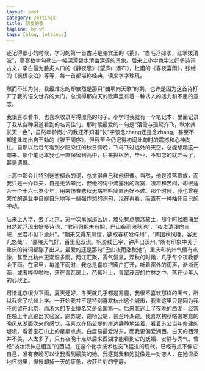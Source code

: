 ```yaml
---
layout: post
category: Jottings
title: 初夏的夜
tagline: by wt
tags: [blog, jottings]
---
```

还记得很小的时候，学习的第一首古诗是骆宾王的《鹅》，“白毛浮绿水，红掌拨清波”，寥寥数字勾勒出一幅深潭碧水清幽深邃的景象。后来上小学也学过好多诗词古文，李白最为脍炙人口的《静夜思》《望庐山瀑布》，杜甫的《春夜喜雨》，张继的《枫桥夜泊》等等，每一首都堪称经典，读来字字珠玑。

<!--more-->

然而不知为何，我最难忘的却依然是那只“曲项向天歌”的鹅，也许是因为这首诗打开了我的语文世界的大门，总觉得那向天的歌声里有着一种诱人的活力和不屈的意志。

我很喜欢看书，也喜欢收录写得漂亮的句子。小学时我就有一个笔记本，里面记录了我从各种渠道看到的名词佳句。那时候最爱的一句是“落霞与孤鹜齐飞，秋水共长天一色”，虽然年龄尚小的我还不知道“长”字该念chang还是念zhang，甚至不知道此句出自王勃的《滕王阁序》，但我至今仍记得初闻此句时的震撼和心神向往，自那以后每每看到夕阳染红的秋日傍晚，飞鸟飞过远处的天空，总能想起这一句来。那个笔记本我也一直保留到高中，后来换宿舍，毕业，不知怎的就弄丢了，甚是遗憾。

上高中那会儿特别迷恋柳永的词，总觉得自己和他很像。当然，他是没落贵族，而我只是一介莽夫，自是无法攀比，但他的词中流露出的落寞、凄凉和苦闷，却很适合一个十六七岁少年，用来伤春悲秋无病呻吟简直再好不过。那个时候，我也曾在繁忙的课业中自娱自乐地写一些强作愁的词句，现在再看，简直有一种抽死自己的冲动。

后来上大学，去了北京，第一次离家那么远，难免有点想念故土，那个时候脑海里自然就浮现出好多诗词，“君问归期未有期，巴山夜雨涨秋池”，“夜发清溪向三峡，思君不见下渝州”，“朝来又得东川信，欲取春初发梓州”，“南国秋风晚，客思几悠哉”，“嘉陵天气好，百里见双流。帆影线巴宇，钟声出汉州。”所有印象中关于重庆的诗词都蹦了出来，最爱的还是那句“巴山夜雨涨秋池”。重庆和杭州气候有点像，甚至比杭州更潮湿多雨。两江汇聚，雾气氤氲，深秋的时候，几乎每个夜晚都会下雨。在家里，每逢下雨时，我总是喜欢把窗户打开，听着窗外的雨声，淅淅沥沥，或者哗哗啦啦，落在青瓦房上，芭蕉叶上，青翠茂密的竹林之中，落在少年人的心坎上。

可惜北京很少下雨，夏天还好，冬天就几乎都是雾霾，我很不喜欢那样的天气，所以我来了杭州上学。一开始我并不是特别喜欢杭州这个城市，我来这里只是因为我不想留在北京，而浙大的专业排名又是全国第一。后来我迷上了夜晚的西湖，经常在晚上十点跑出实验室，跑苏堤，跑杨公堤，甚至环湖跑。我喜欢初秋略带寒意的晚风从湖面吹来的感觉，我喜欢在杨公堤的岸边静静地坐着，看着苏公当年修建的堤坝，看着宝石山上的星星点点。白居易最爱湖东，而我更偏爱湖西。白天的西湖并不美，人太多了，只有夜晚十点以后来西湖才能看到它的妩媚、安静与秀气。曾经“淡妆浓抹总相宜”的西湖，在这个化妆技术也突飞猛进的现代，已经有点不像它自己，唯有夜晚可以让我看到最美的她。我感觉我和她就像是一对恋人，在她温柔地怀抱里，慢慢卸掉一天的疲惫，收获片刻的宁静。
